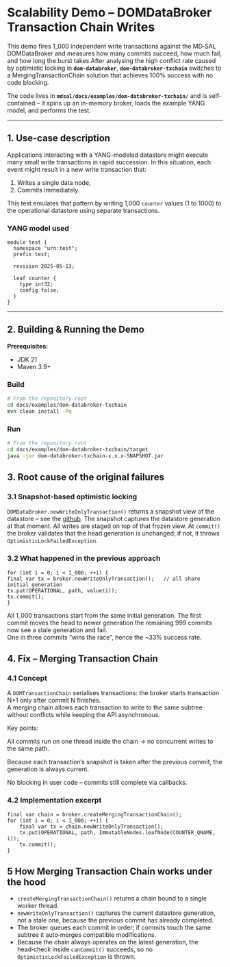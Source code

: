 # Scalability Demo – DOMDataBroker Transaction Chain Writes

This demo fires 1_000 independent write transactions against the MD‑SAL DOMDataBroker and measures how many commits succeed, how much fail, 
and how long the burst takes.After analysing the high conflict rate caused by optimistic locking in **`dom-databroker`**, 
**`dom-databroker-txchain`** switches to a MergingTransactionChain solution that achieves 100% success with no code blocking.

The code lives in **`mdsal/docs/examples/dom-databroker-txchain/`** and is self-contained – 
it spins up an in-memory broker, loads the example YANG model, and performs the test.

---

## 1. Use-case description

Applications interacting with a YANG-modeled datastore might execute many small write transactions in rapid succession.
In this situation, each event might result in a new write transaction that:

1. Writes a single data node,
2. Commits immediately.

This test emulates that pattern by writing 1,000 `counter` values (1 to 1000) to the operational datastore using separate transactions.


### YANG model used
```yang
module test {
  namespace "urn:test";
  prefix test;
  
  revision 2025-05-13;

  leaf counter {
    type int32;
    config false; 
  }
}
```
---

## 2. Building & Running the Demo

**Prerequisites:**

- JDK 21
- Maven 3.9+

### Build

```sh
# From the repository root
cd docs/examples/dom-databroker-txchain
mvn clean install -Pq
```

### Run
```sh
# From the repository root
cd docs/examples/dom-databroker-txchain/target
java -jar dom-databroker-txchain-x.x.x-SNAPSHOT.jar
```

## 3. Root cause of the original failures

### 3.1 Snapshot‑based optimistic locking

`DOMDataBroker.newWriteOnlyTransaction()` returns a snapshot view of the datastore – 
see the [github](https://github.com/opendaylight/mdsal/blob/5b3ef3e5d00a43502b330ecbef0417528ed1de12/dom/mdsal-dom-api/src/main/java/org/opendaylight/mdsal/dom/api/DOMTransactionFactory.java#L69).
The snapshot captures the datastore generation at that moment. All writes are staged on top of that frozen view.
At `commit()` the broker validates that the head generation is unchanged; if not, it throws `OptimisticLockFailedException`.

### 3.2 What happened in the previous approach
````
for (int i = 0; i < 1_000; ++i) {
final var tx = broker.newWriteOnlyTransaction();   // all share initial generation
tx.put(OPERATIONAL, path, value(i));
tx.commit();
}
````
All 1_000 transactions start from the same initial generation. The first commit moves the head to newer generation
the remaining 999 commits now see a stale generation and fail.  
One in three commits “wins the race”, hence the ~33% success rate.

## 4. Fix – Merging Transaction Chain

### 4.1 Concept

A `DOMTransactionChain` serialises transactions: the broker starts transaction N+1 only after commit N finishes.  
A merging chain allows each transaction to write to the same subtree without conflicts while keeping the API asynchronous.

Key points:

All commits run on one thread inside the chain → no concurrent writes to the same path.

Because each transaction’s snapshot is taken after the previous commit, the generation is always current.

No blocking in user code – commits still complete via callbacks.

### 4.2 Implementation excerpt

````
final var chain = broker.createMergingTransactionChain();
for (int i = 0; i < 1_000; ++i) {
    final var tx = chain.newWriteOnlyTransaction();
    tx.put(OPERATIONAL, path, ImmutableNodes.leafNode(COUNTER_QNAME, i));
    tx.commit();
}
````

## 5 How Merging Transaction Chain works under the hood

* `createMergingTransactionChain()` returns a chain bound to a single worker thread.
* `newWriteOnlyTransaction()` captures the current datastore generation, not a stale one, because the previous commit has already completed.
* The broker queues each commit in order; if commits touch the same subtree it auto‑merges compatible modifications.
* Because the chain always operates on the latest generation, the head‑check inside `canCommit()` succeeds, so no `OptimisticLockFailedException` is thrown.


